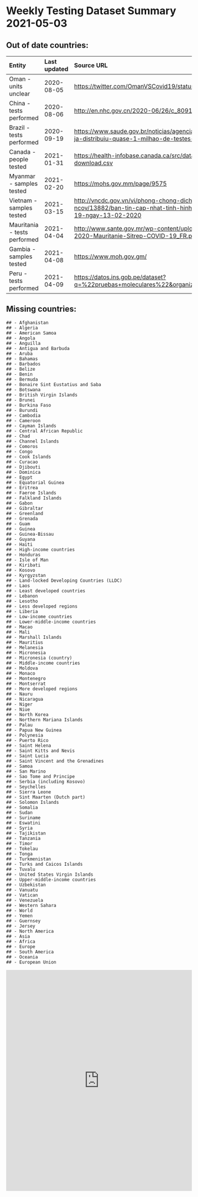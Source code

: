 Weekly Testing Dataset Summary 2021-05-03
=========================================

Out of date countries:
----------------------

<table>
<colgroup>
<col style="width: 15%" />
<col style="width: 7%" />
<col style="width: 73%" />
<col style="width: 3%" />
</colgroup>
<thead>
<tr class="header">
<th style="text-align: left;">Entity</th>
<th style="text-align: left;">Last updated</th>
<th style="text-align: left;">Source URL</th>
<th style="text-align: right;">Counts</th>
</tr>
</thead>
<tbody>
<tr class="odd">
<td style="text-align: left;">Oman - units unclear</td>
<td style="text-align: left;">2020-08-05</td>
<td style="text-align: left;"><a href="https://twitter.com/OmanVSCovid19/status/1268486648616140800" class="uri">https://twitter.com/OmanVSCovid19/status/1268486648616140800</a></td>
<td style="text-align: right;">63</td>
</tr>
<tr class="even">
<td style="text-align: left;">China - tests performed</td>
<td style="text-align: left;">2020-08-06</td>
<td style="text-align: left;"><a href="http://en.nhc.gov.cn/2020-06/26/c_80913.htm" class="uri">http://en.nhc.gov.cn/2020-06/26/c_80913.htm</a></td>
<td style="text-align: right;">2</td>
</tr>
<tr class="odd">
<td style="text-align: left;">Brazil - tests performed</td>
<td style="text-align: left;">2020-09-19</td>
<td style="text-align: left;"><a href="https://www.saude.gov.br/noticias/agencia-saude/46707-saude-ja-distribuiu-quase-1-milhao-de-testes-para-coronavirus" class="uri">https://www.saude.gov.br/noticias/agencia-saude/46707-saude-ja-distribuiu-quase-1-milhao-de-testes-para-coronavirus</a></td>
<td style="text-align: right;">97</td>
</tr>
<tr class="even">
<td style="text-align: left;">Canada - people tested</td>
<td style="text-align: left;">2021-01-31</td>
<td style="text-align: left;"><a href="https://health-infobase.canada.ca/src/data/covidLive/covid19-download.csv" class="uri">https://health-infobase.canada.ca/src/data/covidLive/covid19-download.csv</a></td>
<td style="text-align: right;">327</td>
</tr>
<tr class="odd">
<td style="text-align: left;">Myanmar - samples tested</td>
<td style="text-align: left;">2021-02-20</td>
<td style="text-align: left;"><a href="https://mohs.gov.mm/page/9575" class="uri">https://mohs.gov.mm/page/9575</a></td>
<td style="text-align: right;">323</td>
</tr>
<tr class="even">
<td style="text-align: left;">Vietnam - samples tested</td>
<td style="text-align: left;">2021-03-15</td>
<td style="text-align: left;"><a href="http://vncdc.gov.vn/vi/phong-chong-dich-benh-viem-phoi-cap-ncov/13882/ban-tin-cap-nhat-tinh-hinh-dich-benh-do-covid-19-ngay-13-02-2020" class="uri">http://vncdc.gov.vn/vi/phong-chong-dich-benh-viem-phoi-cap-ncov/13882/ban-tin-cap-nhat-tinh-hinh-dich-benh-do-covid-19-ngay-13-02-2020</a></td>
<td style="text-align: right;">158</td>
</tr>
<tr class="odd">
<td style="text-align: left;">Mauritania - tests performed</td>
<td style="text-align: left;">2021-04-04</td>
<td style="text-align: left;"><a href="http://www.sante.gov.mr/wp-content/uploads/2020/04/01-04-2020-Mauritanie-Sitrep-COVID-19_FR.pdf" class="uri">http://www.sante.gov.mr/wp-content/uploads/2020/04/01-04-2020-Mauritanie-Sitrep-COVID-19_FR.pdf</a></td>
<td style="text-align: right;">333</td>
</tr>
<tr class="even">
<td style="text-align: left;">Gambia - samples tested</td>
<td style="text-align: left;">2021-04-08</td>
<td style="text-align: left;"><a href="https://www.moh.gov.gm/" class="uri">https://www.moh.gov.gm/</a></td>
<td style="text-align: right;">387</td>
</tr>
<tr class="odd">
<td style="text-align: left;">Peru - tests performed</td>
<td style="text-align: left;">2021-04-09</td>
<td style="text-align: left;"><a href="https://datos.ins.gob.pe/dataset?q=%22pruebas+moleculares%22&amp;organization=covid-19" class="uri">https://datos.ins.gob.pe/dataset?q=%22pruebas+moleculares%22&amp;organization=covid-19</a></td>
<td style="text-align: right;">460</td>
</tr>
</tbody>
</table>

Missing countries:
------------------

    ## - Afghanistan
    ## - Algeria
    ## - American Samoa
    ## - Angola
    ## - Anguilla
    ## - Antigua and Barbuda
    ## - Aruba
    ## - Bahamas
    ## - Barbados
    ## - Belize
    ## - Benin
    ## - Bermuda
    ## - Bonaire Sint Eustatius and Saba
    ## - Botswana
    ## - British Virgin Islands
    ## - Brunei
    ## - Burkina Faso
    ## - Burundi
    ## - Cambodia
    ## - Cameroon
    ## - Cayman Islands
    ## - Central African Republic
    ## - Chad
    ## - Channel Islands
    ## - Comoros
    ## - Congo
    ## - Cook Islands
    ## - Curacao
    ## - Djibouti
    ## - Dominica
    ## - Egypt
    ## - Equatorial Guinea
    ## - Eritrea
    ## - Faeroe Islands
    ## - Falkland Islands
    ## - Gabon
    ## - Gibraltar
    ## - Greenland
    ## - Grenada
    ## - Guam
    ## - Guinea
    ## - Guinea-Bissau
    ## - Guyana
    ## - Haiti
    ## - High-income countries
    ## - Honduras
    ## - Isle of Man
    ## - Kiribati
    ## - Kosovo
    ## - Kyrgyzstan
    ## - Land-locked Developing Countries (LLDC)
    ## - Laos
    ## - Least developed countries
    ## - Lebanon
    ## - Lesotho
    ## - Less developed regions
    ## - Liberia
    ## - Low-income countries
    ## - Lower-middle-income countries
    ## - Macao
    ## - Mali
    ## - Marshall Islands
    ## - Mauritius
    ## - Melanesia
    ## - Micronesia
    ## - Micronesia (country)
    ## - Middle-income countries
    ## - Moldova
    ## - Monaco
    ## - Montenegro
    ## - Montserrat
    ## - More developed regions
    ## - Nauru
    ## - Nicaragua
    ## - Niger
    ## - Niue
    ## - North Korea
    ## - Northern Mariana Islands
    ## - Palau
    ## - Papua New Guinea
    ## - Polynesia
    ## - Puerto Rico
    ## - Saint Helena
    ## - Saint Kitts and Nevis
    ## - Saint Lucia
    ## - Saint Vincent and the Grenadines
    ## - Samoa
    ## - San Marino
    ## - Sao Tome and Principe
    ## - Serbia (including Kosovo)
    ## - Seychelles
    ## - Sierra Leone
    ## - Sint Maarten (Dutch part)
    ## - Solomon Islands
    ## - Somalia
    ## - Sudan
    ## - Suriname
    ## - Eswatini
    ## - Syria
    ## - Tajikistan
    ## - Tanzania
    ## - Timor
    ## - Tokelau
    ## - Tonga
    ## - Turkmenistan
    ## - Turks and Caicos Islands
    ## - Tuvalu
    ## - United States Virgin Islands
    ## - Upper-middle-income countries
    ## - Uzbekistan
    ## - Vanuatu
    ## - Vatican
    ## - Venezuela
    ## - Western Sahara
    ## - World
    ## - Yemen
    ## - Guernsey
    ## - Jersey
    ## - North America
    ## - Asia
    ## - Africa
    ## - Europe
    ## - South America
    ## - Oceania
    ## - European Union

<iframe src="https://ourworldindata.org/grapher/countries-included-in-the-covid-19-testing-dataset" loading="lazy" style="width: 100%; height: 600px; border: 0px none;">
</iframe>

